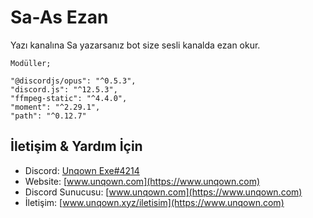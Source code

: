 # Sa-As Ezan
Yazı kanalına Sa yazarsanız bot size sesli kanalda ezan okur.
    

    Modüller;

    "@discordjs/opus": "^0.5.3",
    "discord.js": "^12.5.3",
    "ffmpeg-static": "^4.4.0",
    "moment": "^2.29.1",
    "path": "^0.12.7"

## İletişim & Yardım İçin
- Discord: [Unqown Exe#4214](https://discord.com/users/791255637920972801)
- Website: [www.unqown.com](https://www.unqown.com)
- Discord Sunucusu: [www.unqown.com](https://www.unqown.com)
- İletişim: [www.unqown.xyz/iletisim](https://www.unqown.com)

